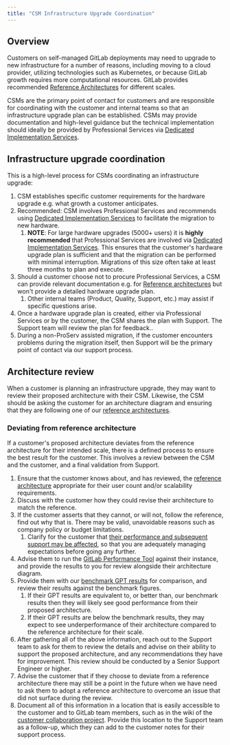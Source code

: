 ```yaml
---
title: "CSM Infrastructure Upgrade Coordination"
---
```


## Overview

Customers on self-managed GitLab deployments may need to upgrade to new
infrastructure for a number of reasons, including moving to a cloud provider,
utilizing technologies such as Kubernetes, or because GitLab growth requires
more computational resources. GitLab provides recommended [Reference Architectures](https://docs.gitlab.com/ee/administration/reference_architectures/#available-reference-architectures)
for different scales.

CSMs are the primary point of contact for customers and are responsible for
coordinating with the customer and internal teams so that an infrastructure upgrade
plan can be established. CSMs may provide documentation and high-level guidance
but the technical implementation should ideally be provided by Professional
Services via [Dedicated Implementation Services](https://about.gitlab.com/services/catalog/).

## Infrastructure upgrade coordination

This is a high-level process for CSMs coordinating an infrastructure upgrade:

1. CSM establishes specific customer requirements for the hardware upgrade e.g.
   what growth a customer anticipates.
1. Recommended: CSM involves Professional Services and recommends using [Dedicated Implementation Services](https://about.gitlab.com/services/catalog/) to
   facilitate the migration to new hardware.
   1. **NOTE**: For large hardware
   upgrades (5000+ users) it is **highly recommended**  that Professional
   Services are involved via [Dedicated Implementation Services](https://about.gitlab.com/services/catalog/). This
   ensures that the customer's hardware upgrade plan is sufficient and that the
   migration can be performed with minimal interruption. Migrations of this size
   often take at least three months to plan and execute.
1. Should a customer choose not to procure Professional Services, a CSM can
   provide relevant documentation e.g. for [Reference architectures](https://docs.gitlab.com/ee/administration/reference_architectures/#available-reference-architectures)
   but won't provide a detailed hardware upgrade plan.
   1. Other internal teams (Product, Quality, Support, etc.) may assist if specific questions arise.
1. Once a hardware upgrade plan is created, either via Professional Services or
   by the customer, the CSM shares the plan with Support. The Support team will
   review the plan for feedback..
1. During a non-ProServ assisted migration, if the customer encounters problems
   during the migration itself, then Support will be the primary point of contact via our support process.

## Architecture review

When a customer is planning an infrastructure upgrade, they may want to review their proposed architecture with their CSM. Likewise, the CSM should be asking the customer for an architecture diagram and ensuring that they are following one of our [reference architectures](https://docs.gitlab.com/ee/administration/reference_architectures/).

### Deviating from reference architecture

If a customer's proposed architecture deviates from the reference architecture for their intended scale, there is a defined process to ensure the best result for the customer. This involves a review between the CSM and the customer, and a final validation from Support.

1. Ensure that the customer knows about, and has reviewed, the [reference architecture](https://docs.gitlab.com/ee/administration/reference_architectures/) appropriate for their user count and/or scalability requirements.
1. Discuss with the customer how they could revise their architecture to match the reference.
1. If the customer asserts that they cannot, or will not, follow the reference, find out why that is. There may be valid, unavoidable reasons such as company policy or budget limitations.
   1. Clarify for the customer that [their performance and subsequent support may be affected](https://docs.gitlab.com/ee/administration/reference_architectures/#deviating-from-the-suggested-reference-architectures), so that you are adequately managing expectations before going any further.
1. Advise them to run the [GitLab Performance Tool](https://gitlab.com/gitlab-org/quality/performance) against their instance, and provide the results to you for review alongside their architecture diagram.
1. Provide them with our [benchmark GPT results](https://gitlab.com/gitlab-org/quality/performance/-/wikis/Benchmarks/Latest) for comparison, and review their results against the benchmark figures.
   1. If their GPT results are equivalent to, or better than, our benchmark results then they will likely see good performance from their proposed architecture.
   1. If their GPT results are below the benchmark results, they may expect to see underperformance of their architecture compared to the reference architecture for their scale.
1. After gathering all of the above information, reach out to the Support team to ask for them to review the details and advise on their ability to support the proposed architecture, and any recommendations they have for improvement. This review should be conducted by a Senior Support Engineer or higher.
1. Advise the customer that if they choose to deviate from a reference architecture there may still be a point in the future when we have need to ask them to adopt a reference architecture to overcome an issue that did not surface during the review.
1. Document all of this information in a location that is easily accessible to the customer and to GitLab team members, such as in the wiki of the [customer collaboration project](/handbook/customer-success/csm/engagement/#customer-engagement-tips). Provide this location to the Support team as a follow-up, which they can add to the customer notes for their support process.
